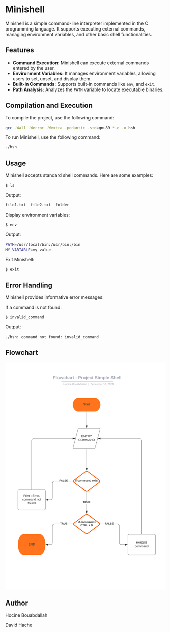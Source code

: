 # Minishell

Minishell is a simple command-line interpreter implemented in the C programming language. It supports executing external commands, managing environment variables, and other basic shell functionalities.

## Features

- **Command Execution:** Minishell can execute external commands entered by the user.
- **Environment Variables:** It manages environment variables, allowing users to set, unset, and display them.
- **Built-in Commands:** Supports built-in commands like `env`, and `exit`.
- **Path Analysis:** Analyzes the `PATH` variable to locate executable binaries.

## Compilation and Execution

To compile the project, use the following command:

```bash
gcc -Wall -Werror -Wextra -pedantic -std=gnu89 *.c -o hsh
```

To run Minishell, use the following command:

```bash
./hsh
```

## Usage

Minishell accepts standard shell commands. Here are some examples:

```bash
$ ls
```
Output:
```bash
file1.txt  file2.txt  folder
```
Display environment variables:

```bash
$ env
```
Output:
```bash
PATH=/usr/local/bin:/usr/bin:/bin
MY_VARIABLE=my_value
```
Exit Minishell:
```bash
$ exit 
```
## Error Handling

Minishell provides informative error messages:

If a command is not found:
```bash
$ invalid_command
```
Output:
```bash
./hsh: command not found: invalid_command
```

## Flowchart

![Flowchart](<image/Flowchart _ Project Simple Shell (1).png>)

## Author

Hocine Bouabdallah

David Hache

